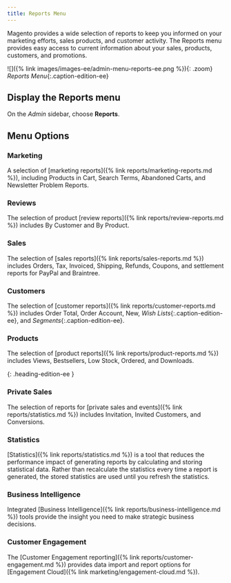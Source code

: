 ```yaml
---
title: Reports Menu
---
```


Magento provides a wide selection of reports to keep you informed on your marketing efforts, sales products, and customer activity. The Reports menu provides easy access to current information about your sales, products, customers, and promotions.

![]({% link images/images-ee/admin-menu-reports-ee.png %}){: .zoom}
_Reports Menu_{:.caption-edition-ee}

## Display the Reports menu

On the _Admin_ sidebar, choose **Reports**.

## Menu Options

### Marketing

A selection of [marketing reports]({% link reports/marketing-reports.md %}), including Products in Cart, Search Terms, Abandoned Carts, and Newsletter Problem Reports.

### Reviews

The selection of product [review reports]({% link reports/review-reports.md %}) includes By Customer and By Product.

### Sales

The selection of [sales reports]({% link reports/sales-reports.md %}) includes Orders, Tax, Invoiced, Shipping, Refunds, Coupons, and settlement reports for PayPal and Braintree.

### Customers

The selection of [customer reports]({% link reports/customer-reports.md %}) includes Order Total, Order Account, New, _Wish Lists_{:.caption-edition-ee}, and _Segments_{:.caption-edition-ee}.

### Products

The selection of [product reports]({% link reports/product-reports.md %}) includes Views, Bestsellers, Low Stock, Ordered, and Downloads.

{: .heading-edition-ee }
### Private Sales

The selection of reports for [private sales and events]({% link reports/statistics.md %}) includes Invitation, Invited Customers, and Conversions.

### Statistics

[Statistics]({% link reports/statistics.md %}) is a tool that reduces the performance impact of generating reports by calculating and storing statistical data. Rather than recalculate the statistics every time a report is generated, the stored statistics are used until you refresh the statistics.

### Business Intelligence

Integrated [Business Intelligence]({% link reports/business-intelligence.md %}) tools provide the insight you need to make strategic business decisions.

### Customer Engagement

The [Customer Engagement reporting]({% link reports/customer-engagement.md %}) provides data import and report options for [Engagement Cloud]({% link marketing/engagement-cloud.md %}).
